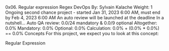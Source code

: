 0x06. Regular expression
Regex
DevOps
 By: Sylvain Kalache
 Weight: 1
 Ongoing second chance project - started Jan 31, 2023 6:00 AM, must end by Feb 4, 2023 6:00 AM
 An auto review will be launched at the deadline
In a nutshell…
Auto QA review: 0.0/24 mandatory & 0.0/9 optional
Altogether:  0.0%
Mandatory: 0.0%
Optional: 0.0%
Calculation:  0.0% + (0.0% * 0.0%)  == 0.0%
Concepts
For this project, we expect you to look at this concept:

Regular Expression
